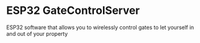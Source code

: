# ESP32 GateControlServer
 ESP32 software that allows you to wirelessly control gates to let yourself in and out of your property
